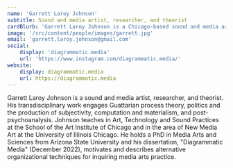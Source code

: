 ```yaml
---
name: 'Garrett Laroy Johnson'
subtitle: Sound and media artist, researcher, and theorist
cardBlurb: 'Garrett Laroy Johnson is a Chicago-based sound and media artist, researcher, and theorist. His transdisciplinary work engages Guattarian process theory, politics and the production of subjectivity, computation and materialism, and post-psychoanalysis.'
image: '/src/content/people/images/garrett.jpg'
email: 'garrett.laroy.johnson@gmail.com'
social:
    display: 'diagrammatic.media'
    url: 'https://www.instagram.com/diagrammatic.media/'
website:
    display: diagrammatic.media
    url: https://diagrammatic.media
---
```


Garrett Laroy Johnson is a sound and media artist, researcher, and theorist. His transdisciplinary work engages Guattarian process theory, politics and the production of subjectivity, computation and materialism, and post-psychoanalysis. Johnson teaches in Art, Technology and Sound Practices at the School of the Art Institute of Chicago and in the area of New Media Art at the University of Illinois Chicago. He holds a PhD in Media Arts and Sciences from Arizona State University and his dissertation, "Diagrammatic Media" (December 2022), motivates and describes alternative organizational techniques for inquiring media arts practice.
